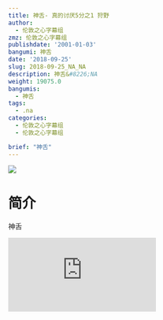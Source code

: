 ```yaml
---
title: 神舌- 真的讨厌5分之1 狩野
author:
  - 伦敦之心字幕组
zmz: 伦敦之心字幕组
publishdate: '2001-01-03'
bangumi: 神舌
date: '2018-09-25'
slug: 2018-09-25_NA_NA
description: 神舌&#8226;NA
weight: 19075.0
bangumis:
  - 神舌
tags:
  - .na
categories:
  - 伦敦之心字幕组
  - 伦敦之心字幕组

brief: "神舌"
---
```

![](https://i.imgur.com/ulc7nb8.jpg)
# 简介  
神舌  
<div class ="resp-container">
<iframe class="testiframe" src="https://www.fantasy.tv/videoAd/videoAd.html?id=2108958&channelId=559535&code=00dcfce7ae3267c0974bacfb5a2a8796" frameborder=0 allowfullscreen="true" ></iframe>
</div>

